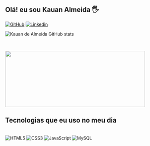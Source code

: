 
## Olá! eu sou Kauan Almeida 🖐️

[![GitHub](https://img.shields.io/badge/GitHub-100000?style=for-the-badge&logo=github&logoColor=white)](https://github.com/Kauan-Almeida)
[![Linkedin](https://img.shields.io/badge/LinkedIn-0077B5?style=for-the-badge&logo=linkedin&logoColor=white)](https://www.linkedin.com/in/kauan-almeida-1b5ba6169/)

![Kauan de Almeida GitHub stats](https://github-readme-stats.vercel.app/api?username=Kauan-deAlmeida&show_icons=true&theme=dracula)

##
<br>
<img align="center" height="180em" width="450em"
       src="https://github-readme-stats.vercel.app/api/top-langs/?username=Kauan-deAlmeida&layout=compact&langs_count=7&theme=tokyonight"/>


## Tecnologias que eu uso no meu dia

<div style=display: inline_block><br/>
    <img align="center" alt="HTML5" src=https://img.shields.io/badge/HTML5-E34F26?style=for-the-badge&logo=html5&logoColor=white>
    <img align="center" alt="CSS3" src=https://img.shields.io/badge/CSS3-1572B6?style=for-the-badge&logo=css3&logoColor=white>
    <img align="center" alt="JavaScript" src=https://img.shields.io/badge/JavaScript-F7DF1E?style=for-the-badge&logo=javascript&logoColor=black>
    <img align="center" alt="MySQL" src=https://img.shields.io/badge/MySQL-005C84?style=for-the-badge&logo=mysql&logoColor=white>
</div>
